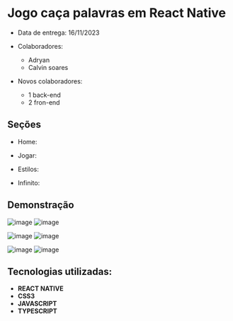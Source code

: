 # Jogo caça palavras em React Native

- Data de entrega: 16/11/2023
- Colaboradores:
  - Adryan
  - Calvin soares

- Novos colaboradores:
  - 1 back-end
  - 2 fron-end

## Seções

* Home: 

* Jogar:

* Estilos:

* Infinito:

## Demonstração 
![image](https://github.com/StartupCodice/word-search-game/assets/99036067/e5cd525c-894b-4406-9e81-f20dca2b4ab0)
![image](https://github.com/StartupCodice/word-search-game/assets/99036067/bcaff5c2-b075-45b5-86a6-d917830b82ac)

![image](https://github.com/StartupCodice/word-search-game/assets/99036067/e3e8e953-964a-420d-a620-be583067ff91)
![image](https://github.com/StartupCodice/word-search-game/assets/99036067/3d190304-6b1f-4243-8197-ae50c3d34bf9)

![image](https://github.com/StartupCodice/word-search-game/assets/99036067/011edc4c-c570-4d51-87d9-1c933fbaf699)
![image](https://github.com/StartupCodice/word-search-game/assets/99036067/a385fdd3-8f7c-4b43-8c66-c6e2db16d7b1)


## Tecnologias utilizadas: 

* **REACT NATIVE**
* **CSS3**
* **JAVASCRIPT**
* **TYPESCRIPT**




